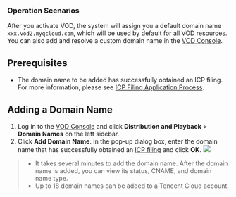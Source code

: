 ### Operation Scenarios
After you activate VOD, the system will assign you a default domain name `xxx.vod2.myqcloud.com`, which will be used by default for all VOD resources. You can also add and resolve a custom domain name in the [VOD Console](https://console.cloud.tencent.com/vod/overview).
## Prerequisites
<!--doc - You have activated VOD. For more information, please see [Purchase Guide](https://intl.cloud.tencent.com/document/product/266/2839).-->
- The domain name to be added has successfully obtained an ICP filing. For more information, please see [ICP Filing Application Process](https://intl.cloud.tencent.com/document/product/1022/31659).

## Adding a Domain Name
1. Log in to the [VOD Console](https://console.cloud.tencent.com/vod/overview) and click **Distribution and Playback** > **Domain Names** on the left sidebar.
2. Click **Add Domain Name**. In the pop-up dialog box, enter the domain name that has successfully obtained an [ICP filing](https://intl.cloud.tencent.com/document/product/1022/31659) and click **OK**.
![](https://main.qcloudimg.com/raw/37dab10b1d498194b8ac7fbf4f977525.png)
>
>- It takes several minutes to add the domain name. After the domain name is added, you can view its status, CNAME, and domain name type.
>- Up to 18 domain names can be added to a Tencent Cloud account.

 <!-- Not Support 
## Resolving a Domain Name
After adding a domain name, you need to configure the CNAME in the specific DNS service provider of the domain name, so that users can access your video information through the domain name. The steps are as follows:
>The following uses Tencent Cloud DNS as the DNS service provider to illustrate how to add a CNAME record. The detailed steps vary by provider. For more information, please see [CNAME Configuration](https://intl.cloud.tencent.com/document/product/570/11134).

1. Log in to [Domain Name Management Console](https://console.cloud.tencent.com/domain). In **My Domain Names**, find the domain name for which to add a CNAME record, and click **Resolve** in the "Operation" column.
2. Go to the **Record Management** page of the domain name and click **Add Record**.
3. In the pop-up box, set **Record Type** to CNAME, **Host Record** to the domain name prefix (such as www), and **Record Value** to the CNAME domain name, and click **OK**.

> After you add a custom domain name, even if you do not add a video, a small amount of traffic will still be generated, which is normal as a small number of packets will be returned to the domain name.
-->